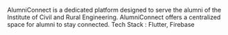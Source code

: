 AlumniConnect is a dedicated platform designed to serve the alumni of the Institute of Civil and Rural Engineering.
AlumniConnect offers a centralized space for alumni to stay connected.
Tech Stack : Flutter, Firebase
